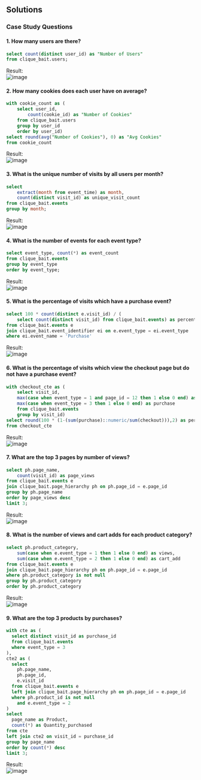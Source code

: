 ## **Solutions**

### Case Study Questions

#### 1. How many users are there?

```sql
select count(distinct user_id) as "Number of Users"
from clique_bait.users;
```
Result:  
![image](https://github.com/Minautee/8-Week-SQL-Practice/assets/68679965/65981d00-6775-4e08-b957-74974375b61d)

#### 2. How many cookies does each user have on average?

```sql
with cookie_count as (
	select user_id, 
		count(cookie_id) as "Number of Cookies"
	from clique_bait.users
	group by user_id
	order by user_id)
select round(avg("Number of Cookies"), 0) as "Avg Cookies"
from cookie_count
```
Result:  
![image](https://github.com/Minautee/8-Week-SQL-Practice/assets/68679965/fde922c9-47a6-4798-9de9-0b34a9704c2b)

#### 3. What is the unique number of visits by all users per month?

```sql
select 
	extract(month from event_time) as month,
	count(distinct visit_id) as unique_visit_count
from clique_bait.events
group by month;
```
Result:  
![image](https://github.com/Minautee/8-Week-SQL-Practice/assets/68679965/9caa38da-e5c0-4134-aabf-e0202db66186)

#### 4. What is the number of events for each event type?

```sql
select event_type, count(*) as event_count
from clique_bait.events
group by event_type
order by event_type;
```
Result:  
![image](https://github.com/Minautee/8-Week-SQL-Practice/assets/68679965/3e2d7ddd-8243-4606-8bb6-eb6bc6c737c3)

#### 5. What is the percentage of visits which have a purchase event?

```sql
select 100 * count(distinct e.visit_id) / (
	select count(distinct visit_id) from clique_bait.events) as percentage_visits
from clique_bait.events e
join clique_bait.event_identifier ei on e.event_type = ei.event_type
where ei.event_name = 'Purchase'
```
Result:  
![image](https://github.com/Minautee/8-Week-SQL-Practice/assets/68679965/5c7e8b2c-80c8-4649-a89f-f7181f629a7e)

#### 6. What is the percentage of visits which view the checkout page but do not have a purchase event?

```sql
with checkout_cte as (
	select visit_id,
	max(case when event_type = 1 and page_id = 12 then 1 else 0 end) as checkout,
	max(case when event_type = 3 then 1 else 0 end) as purchase
	from clique_bait.events
	group by visit_id)
select round(100 * (1-(sum(purchase)::numeric/sum(checkout))),2) as percentage_checkout_no_purchase
from checkout_cte
```
Result:  
![image](https://github.com/Minautee/8-Week-SQL-Practice/assets/68679965/76a77d0e-8b2b-4dbf-9c8d-d53d3770c345)

#### 7. What are the top 3 pages by number of views?

```sql
select ph.page_name,
	count(visit_id) as page_views
from clique_bait.events e
join clique_bait.page_hierarchy ph on ph.page_id = e.page_id
group by ph.page_name
order by page_views desc
limit 3;
```
Result:  
![image](https://github.com/Minautee/8-Week-SQL-Practice/assets/68679965/0a9f2f66-71f3-453e-8170-b5cc9ad53f58)

#### 8. What is the number of views and cart adds for each product category?

```sql
select ph.product_category,
	sum(case when e.event_type = 1 then 1 else 0 end) as views,
	sum(case when e.event_type = 2 then 1 else 0 end) as cart_add
from clique_bait.events e
join clique_bait.page_hierarchy ph on ph.page_id = e.page_id
where ph.product_category is not null
group by ph.product_category
order by ph.product_category
```
Result:  
![image](https://github.com/Minautee/8-Week-SQL-Practice/assets/68679965/b832100b-f8ac-4d2e-a6d6-c10d8f73b898)

#### 9. What are the top 3 products by purchases?

```sql
with cte as (
  select distinct visit_id as purchase_id
  from clique_bait.events 
  where event_type = 3
),
cte2 as (
  select 
    ph.page_name,
    ph.page_id,
    e.visit_id 
  from clique_bait.events e
  left join clique_bait.page_hierarchy ph on ph.page_id = e.page_id
  where ph.product_id is not null 
    and e.event_type = 2
)
select 
  page_name as Product,
  count(*) as Quantity_purchased
from cte 
left join cte2 on visit_id = purchase_id 
group by page_name
order by count(*) desc 
limit 3;
```
Result:  
![image](https://github.com/Minautee/8-Week-SQL-Practice/assets/68679965/28f6c4f1-630a-4123-883e-bfaa41f5107d)
